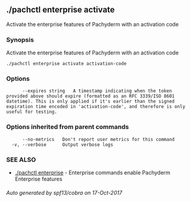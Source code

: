 ## ./pachctl enterprise activate

Activate the enterprise features of Pachyderm with an activation code

### Synopsis


Activate the enterprise features of Pachyderm with an activation code

```
./pachctl enterprise activate activation-code
```

### Options

```
      --expires string   A timestamp indicating when the token provided above should expire (formatted as an RFC 3339/ISO 8601 datetime). This is only applied if it's earlier than the signed expiration time encoded in 'activation-code', and therefore is only useful for testing.
```

### Options inherited from parent commands

```
      --no-metrics   Don't report user metrics for this command
  -v, --verbose      Output verbose logs
```

### SEE ALSO
* [./pachctl enterprise](./pachctl_enterprise.md)	 - Enterprise commands enable Pachyderm Enterprise features

###### Auto generated by spf13/cobra on 17-Oct-2017
